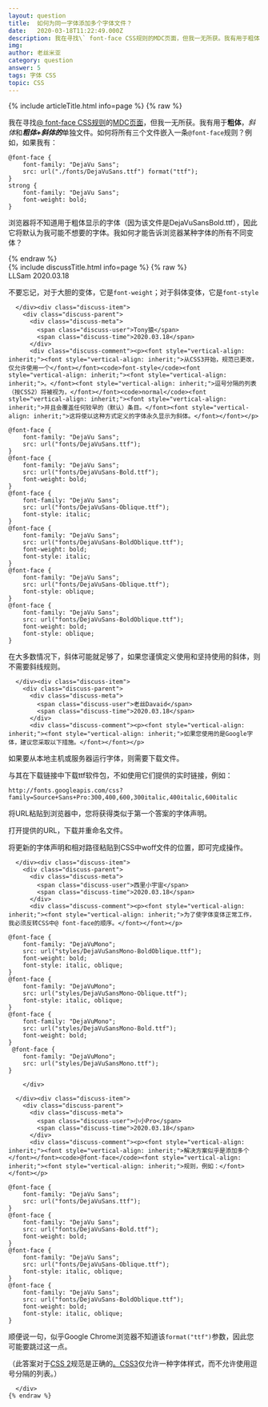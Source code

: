 ```yaml
---
layout: question
title:  如何为同一字体添加多个字体文件？
date:   2020-03-18T11:22:49.000Z
description: 我在寻找\` font-face CSS规则的MDC页面，但我一无所获。我有用于粗体，斜体和粗体+斜体的单独文件。如何将所有三个文件嵌入一条\`font-fa...
img: 
author: 老丝米亚
category: question
answer: 5
tags: 字体 CSS
topic: CSS
---
```

<div class="article-root">
  <div class="article">
    {% include articleTitle.html info=page %}
    {% raw %}
    <div class="article-content"><p><font style="vertical-align: inherit;"><font style="vertical-align: inherit;">我在寻找</font></font><a href="https://developer.mozilla.org/en/CSS/@font-face" rel="noreferrer"><font style="vertical-align: inherit;"><font style="vertical-align: inherit;">@ font-face CSS规则</font></font></a><font style="vertical-align: inherit;"><font style="vertical-align: inherit;">的</font><a href="https://developer.mozilla.org/en/CSS/@font-face" rel="noreferrer"><font style="vertical-align: inherit;">MDC页面</font></a><font style="vertical-align: inherit;">，但我一无所获。</font><font style="vertical-align: inherit;">我有用于</font></font><strong><font style="vertical-align: inherit;"><font style="vertical-align: inherit;">粗体</font></font></strong><font style="vertical-align: inherit;"><font style="vertical-align: inherit;">，</font></font><em><font style="vertical-align: inherit;"><font style="vertical-align: inherit;">斜体</font></font></em><font style="vertical-align: inherit;"><font style="vertical-align: inherit;">和</font></font><strong><em><font style="vertical-align: inherit;"><font style="vertical-align: inherit;">粗体+斜体的</font></font></em></strong><font style="vertical-align: inherit;"><font style="vertical-align: inherit;">单独文件</font><font style="vertical-align: inherit;">。</font><font style="vertical-align: inherit;">如何将所有三个文件嵌入一条</font></font><code>@font-face</code><font style="vertical-align: inherit;"><font style="vertical-align: inherit;">规则？</font><font style="vertical-align: inherit;">例如，如果我有：</font></font></p>

<pre><code>@font-face {<font></font>
    font-family: "DejaVu Sans";<font></font>
    src: url("./fonts/DejaVuSans.ttf") format("ttf");<font></font>
}<font></font>
strong {<font></font>
    font-family: "DejaVu Sans";<font></font>
    font-weight: bold;<font></font>
}<font></font>
</code></pre>

<p><font style="vertical-align: inherit;"><font style="vertical-align: inherit;">浏览器将不知道用于粗体显示的字体（因为该文件是DejaVuSansBold.ttf），因此它将默认为我可能不想要的字体。</font><font style="vertical-align: inherit;">我如何才能告诉浏览器某种字体的所有不同变体？</font></font></p></div>
    {% endraw %}
  </div>

  <div class="discuss-wrapper">
    {% include discussTitle.html info=page %}
    {% raw %}
    <div class="discuss-item">
        <div class="discuss-parent">
          <div class="discuss-meta">
            <span class="discuss-user">LLSam</span>
            <span class="discuss-time">2020.03.18</span>
          </div>
          <div class="discuss-comment"><p><font style="vertical-align: inherit;"><font style="vertical-align: inherit;">不要忘记，对于大胆的变体，它是</font></font><code>font-weight</code><font style="vertical-align: inherit;"><font style="vertical-align: inherit;">；</font><font style="vertical-align: inherit;">对于斜体变体，它是</font></font><code>font-style</code></p></div>
        </div>
        
      </div><div class="discuss-item">
        <div class="discuss-parent">
          <div class="discuss-meta">
            <span class="discuss-user">Tony猿</span>
            <span class="discuss-time">2020.03.18</span>
          </div>
          <div class="discuss-comment"><p><font style="vertical-align: inherit;"><font style="vertical-align: inherit;">从CSS3开始，规范已更改，仅允许使用一个</font></font><code>font-style</code><font style="vertical-align: inherit;"><font style="vertical-align: inherit;">。</font><font style="vertical-align: inherit;">逗号分隔的列表（按CSS2）将被视为，</font></font><code>normal</code><font style="vertical-align: inherit;"><font style="vertical-align: inherit;">并且会覆盖任何较早的（默认）条目。</font><font style="vertical-align: inherit;">这将使以这种方式定义的字体永久显示为斜体。</font></font></p>

<pre><code>@font-face {<font></font>
    font-family: "DejaVu Sans";<font></font>
    src: url("fonts/DejaVuSans.ttf");<font></font>
}<font></font>
@font-face {<font></font>
    font-family: "DejaVu Sans";<font></font>
    src: url("fonts/DejaVuSans-Bold.ttf");<font></font>
    font-weight: bold;<font></font>
}<font></font>
@font-face {<font></font>
    font-family: "DejaVu Sans";<font></font>
    src: url("fonts/DejaVuSans-Oblique.ttf");<font></font>
    font-style: italic;<font></font>
}<font></font>
@font-face {<font></font>
    font-family: "DejaVu Sans";<font></font>
    src: url("fonts/DejaVuSans-BoldOblique.ttf");<font></font>
    font-weight: bold;<font></font>
    font-style: italic;<font></font>
}<font></font>
@font-face {<font></font>
    font-family: "DejaVu Sans";<font></font>
    src: url("fonts/DejaVuSans-Oblique.ttf");<font></font>
    font-style: oblique;<font></font>
}<font></font>
@font-face {<font></font>
    font-family: "DejaVu Sans";<font></font>
    src: url("fonts/DejaVuSans-BoldOblique.ttf");<font></font>
    font-weight: bold;<font></font>
    font-style: oblique;<font></font>
}<font></font>
</code></pre>

<p><font style="vertical-align: inherit;"><font style="vertical-align: inherit;">在大多数情况下，斜体可能就足够了，如果您谨慎定义使用和坚持使用的斜体，则不需要斜线规则。</font></font></p></div>
        </div>
        
      </div><div class="discuss-item">
        <div class="discuss-parent">
          <div class="discuss-meta">
            <span class="discuss-user">老丝Davaid</span>
            <span class="discuss-time">2020.03.18</span>
          </div>
          <div class="discuss-comment"><p><font style="vertical-align: inherit;"><font style="vertical-align: inherit;">如果您使用的是Google字体，建议您采取以下措施。</font></font></p>

<p><font style="vertical-align: inherit;"><font style="vertical-align: inherit;">如果要从本地主机或服务器运行字体，则需要下载文件。</font></font></p>

<p><font style="vertical-align: inherit;"><font style="vertical-align: inherit;">与其在下载链接中下载ttf软件包，不如使用它们提供的实时链接，例如：</font></font></p>

<pre><code>http://fonts.googleapis.com/css?family=Source+Sans+Pro:300,400,600,300italic,400italic,600italic
</code></pre>

<p><font style="vertical-align: inherit;"><font style="vertical-align: inherit;">将URL粘贴到浏览器中，您将获得类似于第一个答案的字体声明。</font></font></p>

<p><font style="vertical-align: inherit;"><font style="vertical-align: inherit;">打开提供的URL，下载并重命名文件。</font></font></p>

<p><font style="vertical-align: inherit;"><font style="vertical-align: inherit;">将更新的字体声明和相对路径粘贴到CSS中woff文件的位置，即可完成操作。</font></font></p></div>
        </div>
        
      </div><div class="discuss-item">
        <div class="discuss-parent">
          <div class="discuss-meta">
            <span class="discuss-user">西里小宇宙</span>
            <span class="discuss-time">2020.03.18</span>
          </div>
          <div class="discuss-comment"><p><font style="vertical-align: inherit;"><font style="vertical-align: inherit;">为了使字体变体正常工作，我必须反转CSS中@ font-face的顺序。</font></font></p>

<pre><code>@font-face {<font></font>
    font-family: "DejaVuMono";<font></font>
    src: url("styles/DejaVuSansMono-BoldOblique.ttf");<font></font>
    font-weight: bold;<font></font>
    font-style: italic, oblique;<font></font>
}   <font></font>
@font-face {<font></font>
    font-family: "DejaVuMono";<font></font>
    src: url("styles/DejaVuSansMono-Oblique.ttf");<font></font>
    font-style: italic, oblique;<font></font>
}<font></font>
@font-face {<font></font>
    font-family: "DejaVuMono";<font></font>
    src: url("styles/DejaVuSansMono-Bold.ttf");<font></font>
    font-weight: bold;<font></font>
}<font></font>
 @font-face {<font></font>
    font-family: "DejaVuMono";<font></font>
    src: url("styles/DejaVuSansMono.ttf");<font></font>
}<font></font>
</code></pre></div>
        </div>
        
      </div><div class="discuss-item">
        <div class="discuss-parent">
          <div class="discuss-meta">
            <span class="discuss-user">小小Pro</span>
            <span class="discuss-time">2020.03.18</span>
          </div>
          <div class="discuss-comment"><p><font style="vertical-align: inherit;"><font style="vertical-align: inherit;">解决方案似乎是添加多个</font></font><code>@font-face</code><font style="vertical-align: inherit;"><font style="vertical-align: inherit;">规则，例如：</font></font></p>

<pre><code>@font-face {<font></font>
    font-family: "DejaVu Sans";<font></font>
    src: url("fonts/DejaVuSans.ttf");<font></font>
}<font></font>
@font-face {<font></font>
    font-family: "DejaVu Sans";<font></font>
    src: url("fonts/DejaVuSans-Bold.ttf");<font></font>
    font-weight: bold;<font></font>
}<font></font>
@font-face {<font></font>
    font-family: "DejaVu Sans";<font></font>
    src: url("fonts/DejaVuSans-Oblique.ttf");<font></font>
    font-style: italic, oblique;<font></font>
}<font></font>
@font-face {<font></font>
    font-family: "DejaVu Sans";<font></font>
    src: url("fonts/DejaVuSans-BoldOblique.ttf");<font></font>
    font-weight: bold;<font></font>
    font-style: italic, oblique;<font></font>
}<font></font>
</code></pre>

<p><font style="vertical-align: inherit;"><font style="vertical-align: inherit;">顺便说一句，似乎Google Chrome浏览器不知道该</font></font><code>format("ttf")</code><font style="vertical-align: inherit;"><font style="vertical-align: inherit;">参数，因此您可能要跳过这一点。</font></font></p>

<p><font style="vertical-align: inherit;"><font style="vertical-align: inherit;">（此答案对于</font></font><a href="https://en.wikipedia.org/wiki/Cascading_Style_Sheets#CSS_2" rel="noreferrer"><font style="vertical-align: inherit;"><font style="vertical-align: inherit;">CSS 2</font></font></a><font style="vertical-align: inherit;"><font style="vertical-align: inherit;">规范</font><font style="vertical-align: inherit;">是正确的</font></font><a href="http://www.w3.org/TR/2009/WD-css3-fonts-20090618/#font-property-descriptors-the-font-style" rel="noreferrer"><font style="vertical-align: inherit;"><font style="vertical-align: inherit;">。CSS3</font></font></a><font style="vertical-align: inherit;"><font style="vertical-align: inherit;">仅允许一种字体样式，而不允许使用逗号分隔的列表。）</font></font></p></div>
        </div>
        
      </div>
    {% endraw %}
  </div>
<div>
